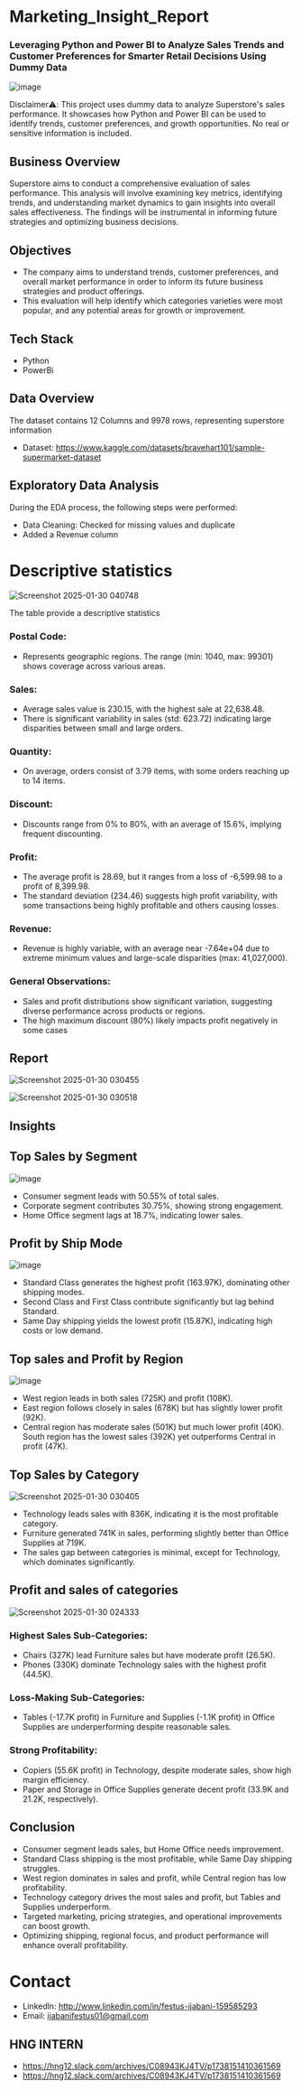 # Marketing_Insight_Report

### Leveraging Python and Power BI to Analyze Sales Trends and Customer Preferences for Smarter Retail Decisions Using Dummy Data


![image](https://github.com/user-attachments/assets/200afb5d-d649-4336-9dc9-cd0d004ec285)


Disclaimer⚠️: This project uses dummy data to analyze Superstore's sales performance. It showcases how Python and Power BI can be used to identify trends, customer preferences, and growth opportunities. No real or sensitive information is included.

## Business Overview
Superstore aims to conduct a comprehensive evaluation of sales performance. This analysis will involve examining key metrics, identifying trends, and understanding market dynamics to gain insights into overall sales effectiveness. The findings will be instrumental in informing future strategies and optimizing business decisions.

## Objectives
- The company aims to understand trends, customer preferences, and overall market performance in order to inform its future business strategies and product offerings. 
- This evaluation will help identify which categories varieties were most popular, and any potential areas for growth or improvement.

## Tech Stack
- Python
- PowerBi

## Data Overview
The dataset contains 12 Columns and 9978 rows, representing superstore information
- Dataset: https://www.kaggle.com/datasets/bravehart101/sample-supermarket-dataset

## Exploratory Data Analysis
During the EDA process, the following steps were performed:

- Data Cleaning: Checked for missing values and duplicate
- Added a Revenue column

# Descriptive statistics
![Screenshot 2025-01-30 040748](https://github.com/user-attachments/assets/83c82307-abc8-4a44-ad63-7eab790c9745)

The table provide a descriptive statistics
### Postal Code:
- Represents geographic regions. The range (min: 1040, max: 99301) shows coverage across various areas.
### Sales:
- Average sales value is 230.15, with the highest sale at 22,638.48.
- There is significant variability in sales (std: 623.72) indicating large disparities between small and large orders.
### Quantity:
- On average, orders consist of 3.79 items, with some orders reaching up to 14 items.
### Discount:
- Discounts range from 0% to 80%, with an average of 15.6%, implying frequent discounting.
### Profit:
- The average profit is 28.69, but it ranges from a loss of -6,599.98 to a profit of 8,399.98.
- The standard deviation (234.46) suggests high profit variability, with some transactions being highly profitable and others causing losses.
### Revenue:
- Revenue is highly variable, with an average near -7.64e+04 due to extreme minimum values and large-scale disparities (max: 41,027,000).
### General Observations:
- Sales and profit distributions show significant variation, suggesting diverse performance across products or regions.
- The high maximum discount (80%) likely impacts profit negatively in some cases


## Report
![Screenshot 2025-01-30 030455](https://github.com/user-attachments/assets/29bd2921-a7b6-4dc7-a8d3-511bc0b43921)

![Screenshot 2025-01-30 030518](https://github.com/user-attachments/assets/08c57120-75e0-4a7f-a2fa-d3b08f6a0065)



## Insights
## Top Sales by Segment

![image](https://github.com/user-attachments/assets/d15f36eb-09a4-4c69-be04-e812b588b9d9)

- Consumer segment leads with 50.55% of total sales.
- Corporate segment contributes 30.75%, showing strong engagement.
- Home Office segment lags at 18.7%, indicating lower sales.

## Profit by Ship Mode

![image](https://github.com/user-attachments/assets/19a0f365-76b5-4a12-b9a5-2e7f957f1d58)

- Standard Class generates the highest profit (163.97K), dominating other shipping modes.
- Second Class and First Class contribute significantly but lag behind Standard.
- Same Day shipping yields the lowest profit (15.87K), indicating high costs or low demand.

## Top sales and Profit by Region

![image](https://github.com/user-attachments/assets/efd4be1c-864c-4e2e-b2e4-c4306ac252d2)

- West region leads in both sales (725K) and profit (108K).
- East region follows closely in sales (678K) but has slightly lower profit (92K).
- Central region has moderate sales (501K) but much lower profit (40K).
South region has the lowest sales (392K) yet outperforms Central in profit (47K).

## Top Sales by Category

![Screenshot 2025-01-30 030405](https://github.com/user-attachments/assets/154c4fd4-dddb-42f6-a8b1-6fea10f0673b)

- Technology leads sales with 836K, indicating it is the most profitable category.
- Furniture generated 741K in sales, performing slightly better than Office Supplies at 719K.
- The sales gap between categories is minimal, except for Technology, which dominates significantly.


## Profit and sales of categories

![Screenshot 2025-01-30 024333](https://github.com/user-attachments/assets/45ea7b3e-f829-4b55-a14f-b158d7a46e70)

### Highest Sales Sub-Categories:
- Chairs (327K) lead Furniture sales but have moderate profit (26.5K).
- Phones (330K) dominate Technology sales with the highest profit (44.5K).
### Loss-Making Sub-Categories:
- Tables (-17.7K profit) in Furniture and Supplies (-1.1K profit) in Office Supplies are underperforming despite reasonable sales.
### Strong Profitability:
- Copiers (55.6K profit) in Technology, despite moderate sales, show high margin efficiency.
- Paper and Storage in Office Supplies generate decent profit (33.9K and 21.2K, respectively).

## Conclusion

- Consumer segment leads sales, but Home Office needs improvement.
- Standard Class shipping is the most profitable, while Same Day shipping struggles.
- West region dominates in sales and profit, while Central region has low profitability.
- Technology category drives the most sales and profit, but Tables and Supplies underperform.
- Targeted marketing, pricing strategies, and operational improvements can boost growth.
- Optimizing shipping, regional focus, and product performance will enhance overall profitability.

# Contact

- Linkedln: http://www.linkedin.com/in/festus-ijabani-159585293
- Email: ijabanifestus01@gmail.com

## HNG INTERN
- https://hng12.slack.com/archives/C08943KJ4TV/p1738151410361569
- https://hng12.slack.com/archives/C08943KJ4TV/p1738151410361569
